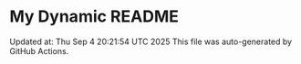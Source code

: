 # My Dynamic README
Updated at: Thu Sep  4 20:21:54 UTC 2025
This file was auto-generated by GitHub Actions.
